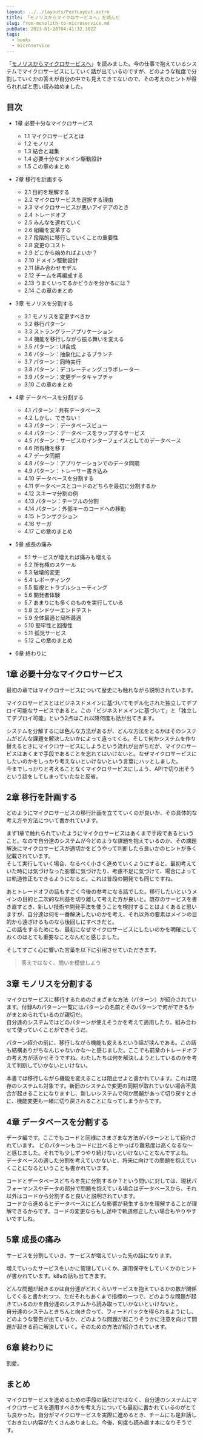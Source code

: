 ```yaml
---
layout: ../../layouts/PostLayout.astro
title: 「モノリスからマイクロサービスへ」を読んだ
slug: from-monolith-to-microservice.md
pubDate: 2023-01-28T04:41:32.302Z
tags:
  - books
  - microservice
---
```

「[モノリスからマイクロサービスへ](https://www.oreilly.co.jp/books/9784873119311/)」を読みました。今の仕事で抱えているシステムでマイクロサービスにしていく話が出ているのですが、どのような粒度で分割していくかの答えが自分の中でも見えてきてないので、その考えのヒントが得られればと思い読み始めました。

## 目次

* 1章 必要十分なマイクロサービス

  * 1.1 マイクロサービスとは
  * 1.2 モノリス
  * 1.3 結合と凝集
  * 1.4 必要十分なドメイン駆動設計
  * 1.5 この章のまとめ
* 2章 移行を計画する

  * 2.1 目的を理解する
  * 2.2 マイクロサービスを選択する理由
  * 2.3 マイクロサービスが悪いアイデアのとき 
  * 2.4 トレードオフ
  * 2.5 みんなを連れていく
  * 2.6 組織を変革する
  * 2.7 段階的に移行していくことの重要性
  * 2.8 変更のコスト
  * 2.9 どこから始めればよいか？
  * 2.10 ドメイン駆動設計
  * 2.11 組み合わせモデル
  * 2.12 チームを再編成する
  * 2.13 うまくいってるかどうかを分かるには？
  * 2.14 この章のまとめ
* 3章 モノリスを分割する

  * 3.1 モノリスを変更すべきか
  * 3.2 移行パターン
  * 3.3 ストラングラーアプリケーション
  * 3.4 機能を移行しながら振る舞いを変える
  * 3.5 パターン：UI合成
  * 3.6 パターン：抽象化によるブランチ
  * 3.7 パターン：同時実行
  * 3.8 パターン：デコレーティングコラボレーター
  * 3.9 パターン：変更データキャプチャ
  * 3.10 この章のまとめ
* 4章 データベースを分割する

  * 4.1 パターン：共有データベース 
  * 4.2 しかし、できない！
  * 4.3 パターン：データベースビュー
  * 4.4 パターン：データベースをラップするサービス
  * 4.5 パターン：サービスのインターフェイスとしてのデータベース
  * 4.6 所有権を移す
  * 4.7 データ同期
  * 4.8 パターン：アプリケーションでのデータ同期
  * 4.9 パターン：トレーサー書き込み
  * 4.10 データベースを分割する
  * 4.11 データベースとコードのどちらを最初に分割するか
  * 4.12 スキーマ分割の例
  * 4.13 パターン：テーブルの分割
  * 4.14 パターン：外部キーのコードへの移動
  * 4.15 トランザクション
  * 4.16 サーガ
  * 4.17 この章のまとめ
* 5章 成長の痛み

  * 5.1 サービスが増えれば痛みも増える
  * 5.2 所有権のスケール
  * 5.3 破壊的変更
  * 5.4 レポーティング
  * 5.5 監視とトラブルシューティング
  * 5.6 開発者体験
  * 5.7 あまりにも多くのものを実行している
  * 5.8 エンドツーエンドテスト
  * 5.9 全体最適と局所最適
  * 5.10 堅牢性と回復性
  * 5.11 孤児サービス
  * 5.12 この章のまとめ
* 6章 終わりに

## 1章 必要十分なマイクロサービス

最初の章ではマイクロサービスについて歴史にも触れながら説明されています。

マイクロサービスとはビジネスドメインに基づいてモデル化された独立してデプロイ可能なサービスであると。この「ビジネスドメインに基づいて」と「独立してデプロイ可能」という2点はこれ以降何度も話が出てきます。

システムを分解するには色んな方法があるが、どんな方法をとるかはそのシステムがどんな課題を解決したいかによって違ってくる。そして何かシステムを作り替えるときにマイクロサービスにしようという流れが出がちだが、マイクロサービスはあくまで手段であることを忘れてはいけないと。なぜマイクロサービスにしたいのかをしっかり考えないといけないという言葉にハッとしました。\
今までしっかりと考えることなくマイクロサービスにしよう、APIで切り出そうという話をしてしまっていたなと反省。

## 2章 移行を計画する

どのようにマイクロサービスの移行計画を立てていくのが良いか、その具体的な考え方や方法について書かれています。

まず1章で触れられていたようにマイクロサービスはあくまで手段であるということ。なので自分達のシステムが今どのような課題を抱えているのか、その課題解決にマイクロサービスが適切かをどうやって判断したら良いかのヒントが多く記載されています。\
そして実行していく場合、なるべく小さく進めていくようにすると、最初考えていた時には気づけなった影響に気づけたり、考慮不足に気づけて、場合によっては軌道修正もできるようになると。これは普段の開発でも同じですね。

あとトレードオフの話もすごく今後の参考になる話でした。移行したいというメインの目的と二次的な利益を切り離して考えた方が良いと。既存のサービスを書き直すとき、新しい技術や開発手法を使うことを検討することはよくあると思いますが、自分達は何を一番解決したいのかを考え、それ以外の要素はメインの目的から遠ざけるものなら後回しにすべきだと。\
この話をするためにも、最初になぜマイクロサービスにしたいのかを明確にしておくのはとても重要なことなんだと感じました。

そしてすごく心に響いた言葉を以下に引用させていただきます。

> 答えではなく、問いを模倣しよう

## 3章 モノリスを分割する

マイクロサービスに移行するためのさまざまな方法（パターン）が紹介されています。付録Aのパターン一覧にはパターンの名前とそのパターンで何ができるかがまとめられているのが親切だ。\
自分達のシステムではどのパターンが使えそうかを考えて適用したり、組み合わせて使っていくことができそうだ。

パターン紹介の前に、移行しながら機能も変えるという話が挟んである。この話も結構ありがちなんじゃないかな〜と感じました。ここでも前章のトレードオフの考え方が活かせそうですね。わたしたちは何を解決しようとしているのかを考えて判断していかないといけない。  

本書では移行しながら機能を変えることは阻止せよと書かれています。これは既存のシステムも対象です。新旧のシステムで変更の同期が取れていない場合不具合が起きることになりますし、新しいシステムで何か問題があって切り戻すときに、機能変更も一緒に切り戻されることになってしまうからです。  

## 4章 データベースを分割する

データ編です。ここでもコードと同様にさまざまな方法がパターンとして紹介されています。
どのパターンもコードに比べるとやっぱり難易度は高くなるな〜と感じました。それでも少しずつやり続けないといけないことなんですよね。\
データベースの適した分割を考えていかないと、将来に向けての問題を抱えていくことになるということも書かれています。

コードとデータベースどちらを先に分割するか？という問いに対しては、現状パフォーマンスやデータの部分で問題を抱えている場合はデータベースから、それ以外はコードから分割すると良いと説明されています。\
コードから進めるとデータベースにどんな影響が発生するかを理解することが理解できるからです。コードの変更ならもし途中で軌道修正したい場合もやりやすいですしね。

## 5章 成長の痛み

サービスを分割していき、サービスが増えていった先の話になります。

増えていったサービスをいかに管理していくか、運用保守をしていくかのヒントが書かれています。k8sの話も出てきます。

どんな問題が起きるかは自分達がどれくらいサービスを抱えているかの数が関係してくると書かれつつ、ただそれもあくまで指標の一つで、どのような問題が起きているのかを自分達のシステムから読み取っていかないといけないと。\
自分達のシステムときちんと向き合って、フィードバックを得られるようにし、どのような警告が出ているか、どのような問題が起こりそうかに注意を向けて問題が起きる前に解決していく。そのための方法が紹介されています。

## 6章 終わりに

割愛。

## まとめ

マイクロサービスを進めるための手段の話だけではなく、自分達のシステムにマイクロサービスを適用すべきかを考え方についても最初に書かれているのがとても良かった。自分がマイクロサービスを実際に進めるとき、チームにも是非話しておきたい内容がたくさんありました。今後、何度も読み直す本になりそうです。